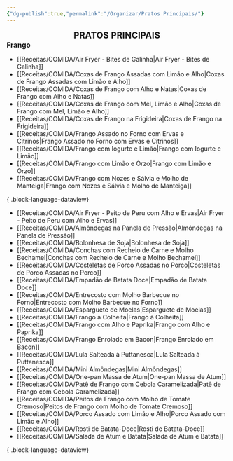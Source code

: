 ```yaml
---
{"dg-publish":true,"permalink":"/Organizar/Pratos Principais/"}
---
```


<div style="text-align: center;"> <span style="font-size: 20px;"><b>PRATOS PRINCIPAIS</b></span> </div>



<div style="text-align: left;"> <span style="font-size: 16px;"><b>Frango</b></span> </div>

- [[Receitas/COMIDA/Air Fryer - Bites de Galinha\|Air Fryer - Bites de Galinha]]
- [[Receitas/COMIDA/Coxas de Frango Assadas com Limão e Alho\|Coxas de Frango Assadas com Limão e Alho]]
- [[Receitas/COMIDA/Coxas de Frango com Alho e Natas\|Coxas de Frango com Alho e Natas]]
- [[Receitas/COMIDA/Coxas de Frango com Mel, Limão e Alho\|Coxas de Frango com Mel, Limão e Alho]]
- [[Receitas/COMIDA/Coxas de Frango na Frigideira\|Coxas de Frango na Frigideira]]
- [[Receitas/COMIDA/Frango Assado no Forno com Ervas e Citrinos\|Frango Assado no Forno com Ervas e Citrinos]]
- [[Receitas/COMIDA/Frango com Iogurte e Limão\|Frango com Iogurte e Limão]]
- [[Receitas/COMIDA/Frango com Limão e Orzo\|Frango com Limão e Orzo]]
- [[Receitas/COMIDA/Frango com Nozes e Sálvia e Molho de Manteiga\|Frango com Nozes e Sálvia e Molho de Manteiga]]

{ .block-language-dataview}

- [[Receitas/COMIDA/Air Fryer  - Peito de Peru com Alho e Ervas\|Air Fryer  - Peito de Peru com Alho e Ervas]]
- [[Receitas/COMIDA/Almôndegas na Panela de Pressão\|Almôndegas na Panela de Pressão]]
- [[Receitas/COMIDA/Bolonhesa de Soja\|Bolonhesa de Soja]]
- [[Receitas/COMIDA/Conchas com Recheio de Carne e Molho Bechamel\|Conchas com Recheio de Carne e Molho Bechamel]]
- [[Receitas/COMIDA/Costeletas de Porco Assadas no Porco\|Costeletas de Porco Assadas no Porco]]
- [[Receitas/COMIDA/Empadão de Batata Doce\|Empadão de Batata Doce]]
- [[Receitas/COMIDA/Entrecosto com Molho Barbecue no Forno\|Entrecosto com Molho Barbecue no Forno]]
- [[Receitas/COMIDA/Esparguete de Moelas\|Esparguete de Moelas]]
- [[Receitas/COMIDA/Frango à Colheita\|Frango à Colheita]]
- [[Receitas/COMIDA/Frango com Alho e Paprika\|Frango com Alho e Paprika]]
- [[Receitas/COMIDA/Frango Enrolado em Bacon\|Frango Enrolado em Bacon]]
- [[Receitas/COMIDA/Lula Salteada à Puttanesca\|Lula Salteada à Puttanesca]]
- [[Receitas/COMIDA/Mini Almôndegas\|Mini Almôndegas]]
- [[Receitas/COMIDA/One-pan Massa de Atum\|One-pan Massa de Atum]]
- [[Receitas/COMIDA/Patê de Frango com Cebola Caramelizada\|Patê de Frango com Cebola Caramelizada]]
- [[Receitas/COMIDA/Peitos de Frango com Molho de Tomate Cremoso\|Peitos de Frango com Molho de Tomate Cremoso]]
- [[Receitas/COMIDA/Porco Assado com Limão e Alho\|Porco Assado com Limão e Alho]]
- [[Receitas/COMIDA/Rosti de Batata-Doce\|Rosti de Batata-Doce]]
- [[Receitas/COMIDA/Salada de Atum e Batata\|Salada de Atum e Batata]]

{ .block-language-dataview}

